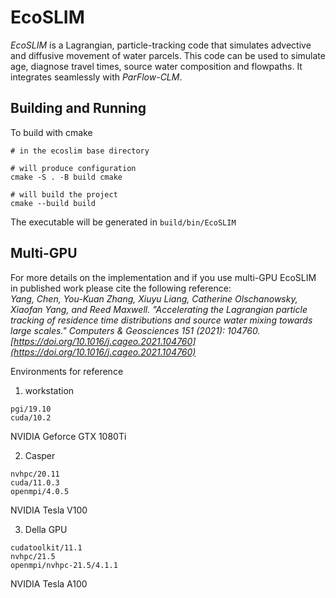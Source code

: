 # EcoSLIM
*EcoSLIM* is a Lagrangian, particle-tracking code that simulates advective and
diffusive movement of water parcels.  This code can be used to simulate age,
diagnose travel times, source water composition and flowpaths.  It integrates
seamlessly with *ParFlow-CLM*.

## Building and Running
To build with cmake
```
# in the ecoslim base directory

# will produce configuration
cmake -S . -B build cmake

# will build the project
cmake --build build
```
The executable will be generated in `build/bin/EcoSLIM`

## Multi-GPU
For more details on the implementation and if you use multi-GPU EcoSLIM in
published work please cite the following reference:  
   *Yang, Chen, You-Kuan Zhang, Xiuyu Liang, Catherine Olschanowsky, Xiaofan
   Yang, and Reed Maxwell. "Accelerating the Lagrangian particle tracking of
   residence time distributions and source water mixing towards large scales."
   Computers & Geosciences 151 (2021): 104760.
   [https://doi.org/10.1016/j.cageo.2021.104760](https://doi.org/10.1016/j.cageo.2021.104760)*


Environments for reference
1. workstation
```
pgi/19.10
cuda/10.2
```
NVIDIA Geforce GTX 1080Ti

2. Casper
```
nvhpc/20.11
cuda/11.0.3
openmpi/4.0.5
```
NVIDIA Tesla V100

3. Della GPU
```
cudatoolkit/11.1
nvhpc/21.5
openmpi/nvhpc-21.5/4.1.1
```
NVIDIA Tesla A100
